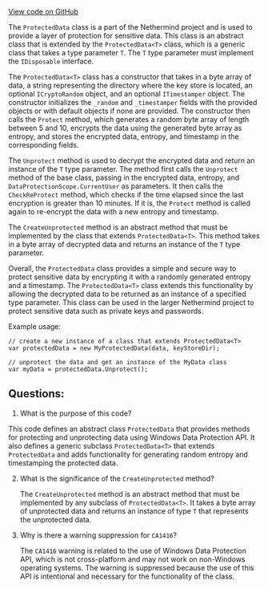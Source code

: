 [View code on GitHub](https://github.com/nethermindeth/nethermind/Nethermind.Crypto/ProtectedData.T.cs)

The `ProtectedData` class is a part of the Nethermind project and is used to provide a layer of protection for sensitive data. This class is an abstract class that is extended by the `ProtectedData<T>` class, which is a generic class that takes a type parameter `T`. The `T` type parameter must implement the `IDisposable` interface. 

The `ProtectedData<T>` class has a constructor that takes in a byte array of data, a string representing the directory where the key store is located, an optional `ICryptoRandom` object, and an optional `ITimestamper` object. The constructor initializes the `_random` and `_timestamper` fields with the provided objects or with default objects if none are provided. The constructor then calls the `Protect` method, which generates a random byte array of length between 5 and 10, encrypts the data using the generated byte array as entropy, and stores the encrypted data, entropy, and timestamp in the corresponding fields.

The `Unprotect` method is used to decrypt the encrypted data and return an instance of the `T` type parameter. The method first calls the `Unprotect` method of the base class, passing in the encrypted data, entropy, and `DataProtectionScope.CurrentUser` as parameters. It then calls the `CheckReProtect` method, which checks if the time elapsed since the last encryption is greater than 10 minutes. If it is, the `Protect` method is called again to re-encrypt the data with a new entropy and timestamp.

The `CreateUnprotected` method is an abstract method that must be implemented by the class that extends `ProtectedData<T>`. This method takes in a byte array of decrypted data and returns an instance of the `T` type parameter.

Overall, the `ProtectedData` class provides a simple and secure way to protect sensitive data by encrypting it with a randomly generated entropy and a timestamp. The `ProtectedData<T>` class extends this functionality by allowing the decrypted data to be returned as an instance of a specified type parameter. This class can be used in the larger Nethermind project to protect sensitive data such as private keys and passwords. 

Example usage:

```
// create a new instance of a class that extends ProtectedData<T>
var protectedData = new MyProtectedData(data, keyStoreDir);

// unprotect the data and get an instance of the MyData class
var myData = protectedData.Unprotect();
```
## Questions: 
 1. What is the purpose of this code?
   
   This code defines an abstract class `ProtectedData` that provides methods for protecting and unprotecting data using Windows Data Protection API. It also defines a generic subclass `ProtectedData<T>` that extends `ProtectedData` and adds functionality for generating random entropy and timestamping the protected data.

2. What is the significance of the `CreateUnprotected` method?
   
   The `CreateUnprotected` method is an abstract method that must be implemented by any subclass of `ProtectedData<T>`. It takes a byte array of unprotected data and returns an instance of type `T` that represents the unprotected data.

3. Why is there a warning suppression for `CA1416`?
   
   The `CA1416` warning is related to the use of Windows Data Protection API, which is not cross-platform and may not work on non-Windows operating systems. The warning is suppressed because the use of this API is intentional and necessary for the functionality of the class.